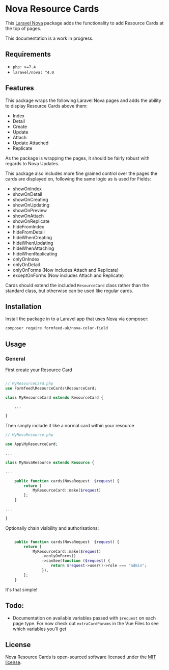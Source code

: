 # Nova Resource Cards

This [Laravel Nova](https://nova.laravel.com/) package adds the functionality to add Resource Cards at the top of pages.

This documentation is a work in progress.

## Requirements

- `php: >=7.4`
- `laravel/nova: ^4.0`

## Features

This package wraps the following Laravel Nova pages and adds the ability to display Resource Cards above them:

- Index
- Detail
- Create
- Update
- Attach
- Update Attached
- Replicate

As the package is wrapping the pages, it should be fairly robust with regards to Nova Updates.

This package also includes more fine grained control over the pages the cards are displayed on, following the same logic as is used for Fields:

- showOnIndex
- showOnDetail
- showOnCreating
- showOnUpdating
- showOnPreview
- showOnAttach
- showOnReplicate
- hideFromIndex
- hideFromDetail
- hideWhenCreating
- hideWhenUpdating
- hideWhenAttaching
- hideWhenReplicating
- onlyOnIndex
- onlyOnDetail
- onlyOnForms (Now includes Attach and Replicate)
- exceptOnForms (Now includes Attach and Replicate)

Cards should extend the included `ResourceCard` class rather than the standard class, but otherwise can be used like regular cards.

## Installation

Install the package in to a Laravel app that uses [Nova](https://nova.laravel.com) via composer:

```bash
composer require formfeed-uk/nova-color-field
```

## Usage

### General

First create your Resource Card

```php

// MyResourceCard.php
use Formfeed\ResourceCards\ResourceCard;

class MyResourceCard extends ResourceCard {

    ...

}

```

Then simply include it like a normal card within your resource

```php
// MyNovaResource.php

use App\MyResourceCard;

...

class MyNovaResource extends Resource {

...

    public function cards(NovaRequest  $request) {
        return [
            MyResourceCard::make($request)
        ];
    }

...

}
```

Optionally chain visibility and authorisations: 

```php

    public function cards(NovaRequest  $request) {
        return [
            MyResourceCard::make($request)
                ->onlyOnForms()
                ->canSee(function ($request) {
                    return $request->user()->role === "admin";
                }),
        ];
    }
```

It's that simple!

## Todo:

- Documentation on available variables passed with `$request` on each page type. For now check out `extraCardParams` in the Vue Files to see which variables you'll get

## License

Nova Resource Cards is open-sourced software licensed under the [MIT license](LICENSE.md).